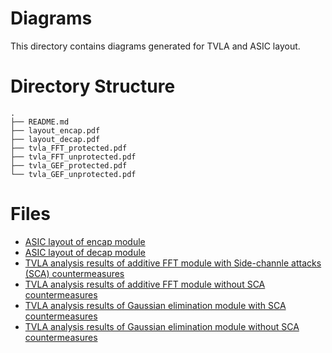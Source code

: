 # Diagrams
This directory contains diagrams generated for TVLA and ASIC layout.

# Directory Structure
```
.
├── README.md
├── layout_encap.pdf
├── layout_decap.pdf
├── tvla_FFT_protected.pdf
├── tvla_FFT_unprotected.pdf
├── tvla_GEF_protected.pdf
└── tvla_GEF_unprotected.pdf
```

# Files
* [ASIC layout of encap module](./layout_encap.pdf)
* [ASIC layout of decap module](./layout_decap.pdf)
* [TVLA analysis results of additive FFT module with Side-channle attacks (SCA) countermeasures](./tvla_FFT_protected.pdf)
* [TVLA analysis results of additive FFT module without SCA countermeasures](./tvla_FFT_unprotected.pdf)
* [TVLA analysis results of Gaussian elimination module with SCA countermeasures](./tvla_GEF_protected.pdf)
* [TVLA analysis results of Gaussian elimination module without SCA countermeasures](./tvla_GEF_unprotected.pdf)
